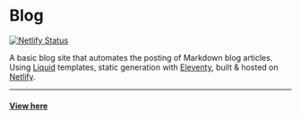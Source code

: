 # Blog

[![Netlify Status](https://api.netlify.com/api/v1/badges/dbc27205-76fc-4fb2-a9de-06fbf9e667f0/deploy-status)](https://app.netlify.com/sites/marniewoodmeade/deploys)

A basic blog site that automates the posting of Markdown blog articles.
Using [Liquid](https://github.com/Shopify/liquid) templates, static generation with [Eleventy](https://www.11ty.dev/), built & hosted on [Netlify](https://www.netlify.com/).

---

#### [View here](https://marniewoodmeade.co.uk/)
